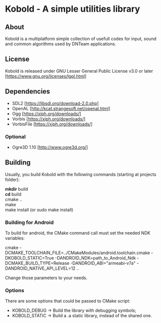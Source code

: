 # Kobold - A simple utilities library

## About
Kobold is a multiplatform simple collection of usefull codes for input, sound
and common algorithms used by DNTeam applications.

## License
Kobold is released under GNU Lesser General Public License v3.0 or later
[https://www.gnu.org/licenses/lgpl.html]

## Dependencies

 * SDL2 [https://libsdl.org/download-2.0.php]
 * OpenAL [http://kcat.strangesoft.net/openal.html]
 * Ogg [https://xiph.org/downloads/]
 * Vorbis [https://xiph.org/downloads/]
 * VorbisFile [https://xiph.org/downloads/]

### Optional
 * Ogre3D 1.10 [http://www.ogre3d.org/]

## Building

Usually, you build Kobold with the following commands (starting at projects
folder):

**mkdir** build  
**cd** build  
cmake ..  
make  
make install (or sudo make install)

### Building for Android

To build for android, the CMake command call must set the needed NDK variables:

cmake -DCMAKE\_TOOLCHAIN\_FILE=../CMakeModules/android.toolchain.cmake -DKOBOLD\_STATIC=True -DANDROID\_NDK=path\_to\_Android\_Ndk -DCMAKE\_BUILD\_TYPE=Release -DANDROID\_ABI="armeabi-v7a" -DANDROID\_NATIVE\_API\_LEVEL=12 ..

Change those parameters to your needs.

### Options

There are some options that could be passed to CMake script:

 * KOBOLD\_DEBUG -> Build the library with debugging symbols;
 * KOBOLD\_STATIC -> Build a .a static library, instead of the shared one.




